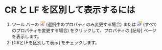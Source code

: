 # CR と LF を区別して表示するには

1. ツール バーの
![[現在の設定プロパティ]](../../images/properties.png)
(選択中のプロパティのみ変更する場合) または
![[すべての設定のプロパティ]](../../images/allproperties.png)
(すべてのプロパティを変更する場合) をクリックして、プロパティの \[記号\] ページを表示します。
2. \[CRとLFを区別して表示\] をチェックします。
